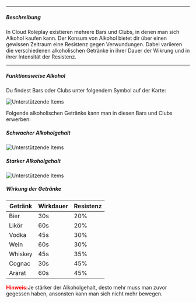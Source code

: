 -------------------------------

##### Beschreibung
In Cloud Roleplay existieren mehrere Bars und Clubs, in denen man sich Alkohol kaufen kann. 
Der Konsum von Alkohol bietet dir über einen gewissen Zeitraum eine Resistenz gegen Verwundungen. 
Dabei variieren die verschiedenen alkoholischen Getränke in ihrer Dauer der Wikrung und in ihrer Intensität der Resistenz.

-------------------------------

##### Funktionsweise Alkohol
Du findest Bars oder Clubs unter folgendem Symbol auf der Karte:

![Unterstützende Items](../assets/images/supporting-items/alcohol/symbol.png)

Folgende alkoholischen Getränke kann man in diesen Bars und Clubs erwerben:

##### Schwacher Alkoholgehalt
![Unterstützende Items](../assets/images/supporting-items/alcohol/bar1.jpg)

##### Starker Alkoholgehalt
![Unterstützende Items](../assets/images/supporting-items/alcohol/bar2.jpg)

##### Wirkung der Getränke
| Getränk | Wirkdauer | Resistenz |
| ------ | ------ | ------ |
| Bier | 30s | 20% |
| Likör | 60s | 20% |
| Vodka | 45s | 30% |
| Wein | 60s | 30% |
| Whiskey | 45s | 35% |
| Cognac | 30s | 45% |
| Ararat | 60s | 45% |

<span style="color: red;"><b>Hinweis:</b></span>Je stärker der Alkoholgehalt, desto mehr muss man zuvor gegessen haben, ansonsten kann man sich nicht mehr bewegen.


